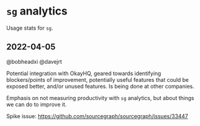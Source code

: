 # `sg` analytics

Usage stats for `sg`.

## 2022-04-05

@bobheadxi @davejrt

Potential integration with OkayHQ, geared towards identifying blockers/points of improvement, potentially useful features that could be exposed better, and/or unused features. Is being done at other companies.

Emphasis on not measuring productivity with `sg` analytics, but about things we can do to improve it.

Spike issue: https://github.com/sourcegraph/sourcegraph/issues/33447

